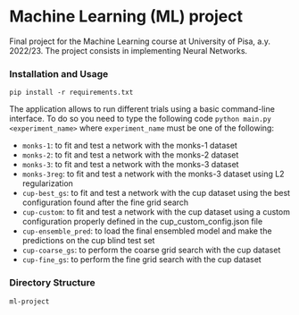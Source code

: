 # Machine Learning (ML) project
Final project for the Machine Learning course at University of Pisa, a.y. 2022/23. The project consists in implementing Neural Networks.

### Installation and Usage ###
`pip install -r requirements.txt`

The application allows to run different trials using a basic command-line interface. To do so you need to type the following code `python main.py <experiment_name>` where `experiment_name` must be one of the following:
- `monks-1`: to fit and test a network with the monks-1 dataset
- `monks-2`: to fit and test a network with the monks-2 dataset
- `monks-3`: to fit and test a network with the monks-3 dataset
- `monks-3reg`: to fit and test a network with the monks-3 dataset using L2 regularization
- `cup-best_gs`: to fit and test a network with the cup dataset using the best configuration found after the fine grid search
- `cup-custom`: to fit and test a network with the cup dataset using a custom configuration properly defined in the cup_custom_config.json file
- `cup-ensemble_pred`: to load the final ensembled model and make the predictions on the cup blind test set
- `cup-coarse_gs`: to perform the coarse grid search with the cup dataset
- `cup-fine_gs`: to perform the fine grid search with the cup dataset

### Directory Structure
```
ml-project
